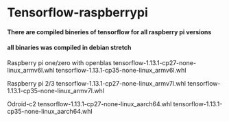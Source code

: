 # Tensorflow-raspberrypi

#### There are compiled bineries of tensorflow for all raspberry pi  versions

#### all binaries was compiled in debian stretch


Raspberry pi one/zero with openblas
tensorflow-1.13.1-cp27-none-linux_armv6l.whl
tensorflow-1.13.1-cp35-none-linux_armv6l.whl

Raspberry pi 2/3
tensorflow-1.13.1-cp27-none-linux_armv7l.whl
tensorflow-1.13.1-cp35-none-linux_armv7l.whl

Odroid-c2
tensorflow-1.13.1-cp27-none-linux_aarch64.whl
tensorflow-1.13.1-cp35-none-linux_aarch64.whl
</ul>
